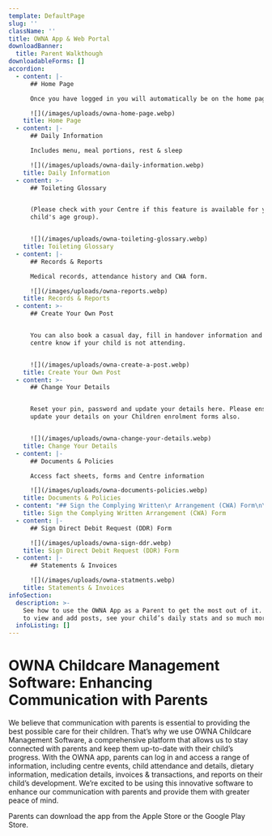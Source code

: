 ```yaml
---
template: DefaultPage
slug: ''
className: ''
title: OWNA App & Web Portal
downloadBanner:
  title: Parent Walkthough
downloadableForms: []
accordion:
  - content: |-
      ## Home Page

      Once you have logged in you will automatically be on the home page.

      ![](/images/uploads/owna-home-page.webp)
    title: Home Page
  - content: |-
      ## Daily Information

      Includes menu, meal portions, rest & sleep

      ![](/images/uploads/owna-daily-information.webp)
    title: Daily Information
  - content: >-
      ## Toileting Glossary


      (Please check with your Centre if this feature is available for your
      child's age group).


      ![](/images/uploads/owna-toileting-glossary.webp)
    title: Toileting Glossary
  - content: |-
      ## Records & Reports

      Medical records, attendance history and CWA form.

      ![](/images/uploads/owna-reports.webp)
    title: Records & Reports
  - content: >-
      ## Create Your Own Post


      You can also book a casual day, fill in handover information and let your
      centre know if your child is not attending.


      ![](/images/uploads/owna-create-a-post.webp)
    title: Create Your Own Post
  - content: >-
      ## Change Your Details


      Reset your pin, password and update your details here. Please ensure you
      update your details on your Children enrolment forms also.


      ![](/images/uploads/owna-change-your-details.webp)
    title: Change Your Details
  - content: |-
      ## Documents & Policies

      Access fact sheets, forms and Centre information

      ![](/images/uploads/owna-documents-policies.webp)
    title: Documents & Policies
  - content: "## Sign the Complying Written\r Arrangement (CWA) Form\n\n![](/images/uploads/owa-signing-cwa.webp)"
    title: Sign the Complying Written Arrangement (CWA) Form
  - content: |-
      ## Sign Direct Debit Request (DDR) Form

      ![](/images/uploads/owna-sign-ddr.webp)
    title: Sign Direct Debit Request (DDR) Form
  - content: |-
      ## Statements & Invoices

      ![](/images/uploads/owna-statments.webp)
    title: Statements & Invoices
infoSection:
  description: >-
    See how to use the OWNA App as a Parent to get the most out of it. Learn how
    to view and add posts, see your child’s daily stats and so much more.
  infoListing: []
---
```

# OWNA Childcare Management Software: Enhancing Communication with Parents

We believe that communication with parents is essential to providing the best possible care for their children. That’s why we use OWNA Childcare Management Software, a comprehensive platform that allows us to stay connected with parents and keep them up-to-date with their child’s progress. With the OWNA app, parents can log in and access a range of information, including centre events, child attendance and details, dietary information, medication details, invoices & transactions, and reports on their child’s development. We’re excited to be using this innovative software to enhance our communication with parents and provide them with greater peace of mind.

Parents can download the app from the Apple Store or the Google Play Store.

